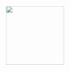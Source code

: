 <div align="center">
  <img height="160" src="https://github.com/RabbitAtHope/RabbitAtHope/assets/159293241/009c0aab-1dd6-4ce8-aa6c-d25310a81aac">
</div>

<!--## Developer of...

<a href="https://github.com/RabbitAtHope/repo" ><img align="center" src="https://github-readme-stats.vercel.app/api/pin/?username=RabbitAtHope&repo=repo&theme=radical"></a>-->
